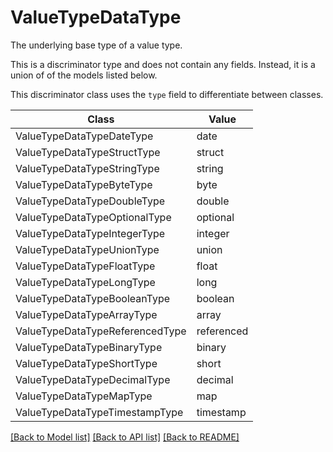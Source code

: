 # ValueTypeDataType

The underlying base type of a value type.


This is a discriminator type and does not contain any fields. Instead, it is a union
of of the models listed below.

This discriminator class uses the `type` field to differentiate between classes.

| Class | Value
| ------------ | -------------
ValueTypeDataTypeDateType | date
ValueTypeDataTypeStructType | struct
ValueTypeDataTypeStringType | string
ValueTypeDataTypeByteType | byte
ValueTypeDataTypeDoubleType | double
ValueTypeDataTypeOptionalType | optional
ValueTypeDataTypeIntegerType | integer
ValueTypeDataTypeUnionType | union
ValueTypeDataTypeFloatType | float
ValueTypeDataTypeLongType | long
ValueTypeDataTypeBooleanType | boolean
ValueTypeDataTypeArrayType | array
ValueTypeDataTypeReferencedType | referenced
ValueTypeDataTypeBinaryType | binary
ValueTypeDataTypeShortType | short
ValueTypeDataTypeDecimalType | decimal
ValueTypeDataTypeMapType | map
ValueTypeDataTypeTimestampType | timestamp


[[Back to Model list]](../../../../README.md#models-v2-link) [[Back to API list]](../../../../README.md#apis-v2-link) [[Back to README]](../../../../README.md)
